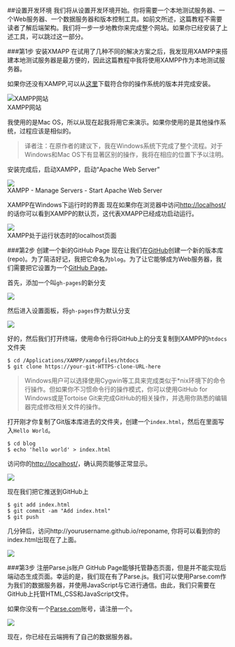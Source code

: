##设置开发环境
我们将从设置开发环境开始。你将需要一个本地测试服务器、一个Web服务器、一个数据服务器和版本控制工具。如前文所述，这篇教程不需要读者了解后端架构。我们将一步一步地教你来完成整个网站。如果你已经安装了上述工具，可以跳过这一部分。

###第1步 安装XMAPP
在试用了几种不同的解决方案之后，我发现用XAMPP来搭建本地测试服务器是最方便的，因此这篇教程中我将使用XAMPP作为本地测试服务器。

如果你还没有XAMPP,可以从[这里](https://www.apachefriends.org/index.html)下载符合你的操作系统的版本并完成安装。

![XAMPP网站](https://cms-assets.tutsplus.com/uploads/users/435/posts/21997/image/01-XAMPP-Website)<br>
XAMPP网站

我使用的是Mac OS，所以从现在起我将用它来演示。如果你使用的是其他操作系统，过程应该是相似的。

> 译者注：在原作者的建议下，我在Windows系统下完成了整个流程。对于Windows和Mac OS下有显著区别的操作，我将在相应的位置下予以注明。

安装完成后，启动XAMPP，启动“Apache Web Server”

![](https://cms-assets.tutsplus.com/uploads/users/435/posts/21997/image/02-XAMPP-App.png)<br>
XAMPP - Manage Servers - Start Apache Web Server


XAMPP在Windows下运行时的界面
现在如果你在浏览器中访问[http://localhost/](http://localhost/)的话你可以看到XAMPP的默认页，这代表XMAPP已经成功启动运行。

![](https://cms-assets.tutsplus.com/uploads/users/435/posts/21997/image/03-XAMPP-Localhost.png)<br>
XAMPP处于运行状态时的localhost页面


###第2步 创建一个新的GitHub Page
现在让我们在[GitHub](http://github.com)创建一个新的版本库(repo)。为了简洁好记，我把它命名为`blog`。为了让它能够成为Web服务器，我们需要把它设置为一个[GitHub Page](http://pages.github.com)。

首先，添加一个叫`gh-pages`的新分支

![](https://cms-assets.tutsplus.com/uploads/users/435/posts/21997/image/06-GitHub-gh-pages.png)

然后进入设置面板，将`gh-pages`作为默认分支

![](https://cms-assets.tutsplus.com/uploads/users/435/posts/21997/image/07-GitHub-default-branch.png)

好的，然后我们打开终端，使用命令行将GitHub上的分支复制到XAMPP的`htdocs`文件夹

	$ cd /Applications/XAMPP/xamppfiles/htdocs
	$ git clone https://your-git-HTTPS-clone-URL-here

>Windows用户可以选择使用Cygwin等工具来完成类似于*nix环境下的命令行操作。但如果你不习惯命令行的操作模式，你可以使用GitHub for Windows或是Tortoise Git来完成GitHub的相关操作，并选用你熟悉的编辑器完成修改相关文件的操作。

打开刚才你复制了Git版本库进去的文件夹，创建一个`index.html`，然后在里面写入`Hello World`。

	$ cd blog
	$ echo 'hello world' > index.html


访问你的[http://localhost/](http://localhost/)，确认网页能够正常显示。

![](https://cms-assets.tutsplus.com/uploads/users/435/posts/21997/image/09-localhost-hello.png)

现在我们把它推送到GitHub上

	$ git add index.html
	$ git commit -am "Add index.html"
	$ git push

几分钟后，访问http://yourusername.github.io/reponame, 你将可以看到你的index.html出现在了上面。

![](https://cms-assets.tutsplus.com/uploads/users/435/posts/21997/image/10-web-hello.png)

###第3步  注册Parse.js账户
GitHub Page能够托管静态页面，但是并不能实现后端动态生成页面。幸运的是，我们现在有了Parse.js。我们可以使用Parse.com作为我们的数据服务器，并使用JavaScript与它进行通信。由此，我们只需要在GitHub上托管HTML,CSS和JavaScript文件。

如果你没有一个[Parse.com](http://parse.com)账号，请注册一个。

![](https://cms-assets.tutsplus.com/uploads/users/435/posts/21997/image/11-parse.png)

现在，你已经在云端拥有了自己的数据服务器。
